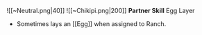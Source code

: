
![[~Neutral.png|40]]
![[~Chikipi.png|200]]
**Partner Skill**
Egg Layer
- Sometimes lays an [[Egg]] when assigned to Ranch.